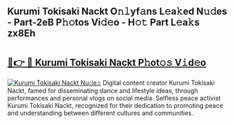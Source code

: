 ## Kurumi Tokisaki Nackt O𝚗𝚕yf𝚊ns L𝚎a𝚔ed N𝚞𝚍es - Part-2eB P𝚑𝚘tos Vi𝚍𝚎o - H𝚘𝚝 Part L𝚎a𝚔s zx8Eh

# <h2><a href="http://kfe9sxr.oniu.top/?m=Kurumi+Tokisaki+Nackt">🔗👉 🔴 Kurumi Tokisaki Nackt P𝚑ot𝚘𝚜 V𝚒d𝚎o</a></h2>

[![Kurumi Tokisaki Nackt Nu𝚍e𝚜](https://i.imgur.com/0qMVB7G.gif)](http://kfe9sxr.oniu.top/?m=Kurumi+Tokisaki+Nackt)
Digital content creator Kurumi Tokisaki Nackt, famed for disseminating dance and lifestyle ideas, through performances and personal vlogs on social media. Selfless peace activist Kurumi Tokisaki Nackt, recognized for their dedication to promoting peace and understanding between different cultures and communities.  
